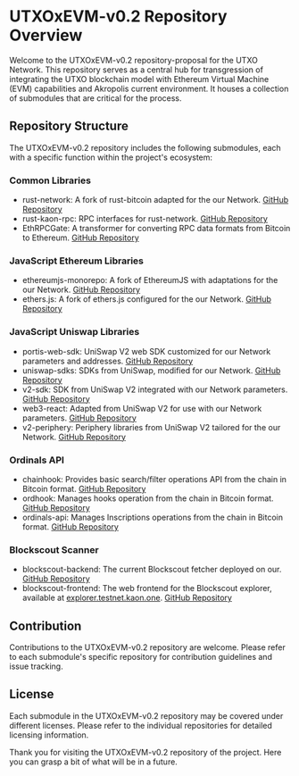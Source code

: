 # UTXOxEVM-v0.2 Repository Overview

Welcome to the UTXOxEVM-v0.2 repository-proposal for the UTXO Network. This repository serves as a central hub for transgression of integrating the UTXO blockchain model with Ethereum Virtual Machine (EVM) capabilities and Akropolis current environment. It houses a collection of submodules that are critical for the process.

## Repository Structure

The UTXOxEVM-v0.2 repository includes the following submodules, each with a specific function within the project's ecosystem:

### Common Libraries
- rust-network: A fork of rust-bitcoin adapted for the our Network. [GitHub Repository](https://github.com/akropolisio/rust-kaon)
- rust-kaon-rpc: RPC interfaces for rust-network. [GitHub Repository](https://github.com/akropolisio/rust-kaon-rpc)
- EthRPCGate: A transformer for converting RPC data formats from Bitcoin to Ethereum. [GitHub Repository](https://github.com/akropolisio/EthRPCGate)

### JavaScript Ethereum Libraries
- ethereumjs-monorepo: A fork of EthereumJS with adaptations for the our Network. [GitHub Repository](https://github.com/akropolisio/ethereumjs-monorepo)
- ethers.js: A fork of ethers.js configured for the our Network. [GitHub Repository](https://github.com/akropolisio/ethers.js)

### JavaScript Uniswap Libraries
- portis-web-sdk: UniSwap V2 web SDK customized for our Network parameters and addresses. [GitHub Repository](https://github.com/akropolisio/portis-web-sdk)
- uniswap-sdks: SDKs from UniSwap, modified for our Network. [GitHub Repository](https://github.com/akropolisio/uniswap-sdks)
- v2-sdk: SDK from UniSwap V2 integrated with our Network parameters. [GitHub Repository](https://github.com/akropolisio/v2-sdk)
- web3-react: Adapted from UniSwap V2 for use with our Network parameters. [GitHub Repository](https://github.com/akropolisio/web3-react)
- v2-periphery: Periphery libraries from UniSwap V2 tailored for the our Network. [GitHub Repository](https://github.com/akropolisio/v2-periphery)

### Ordinals API
- chainhook: Provides basic search/filter operations API from the chain in Bitcoin format. [GitHub Repository](https://github.com/akropolisio/chainhook)
- ordhook: Manages hooks operation from the chain in Bitcoin format. [GitHub Repository](https://github.com/akropolisio/ordhook)
- ordinals-api: Manages Inscriptions operations from the chain in Bitcoin format. [GitHub Repository](https://github.com/akropolisio/ordinals-api)

### Blockscout Scanner
- blockscout-backend: The current Blockscout fetcher deployed on our. [GitHub Repository](https://github.com/akropolisio/blockscout-backend)
- blockscout-frontend: The web frontend for the Blockscout explorer, available at [explorer.testnet.kaon.one](https://explorer.testnet.kaon.one). [GitHub Repository](https://github.com/akropolisio/blockscout-frontend)

## Contribution

Contributions to the UTXOxEVM-v0.2 repository are welcome. Please refer to each submodule's specific repository for contribution guidelines and issue tracking.

## License

Each submodule in the UTXOxEVM-v0.2 repository may be covered under different licenses. Please refer to the individual repositories for detailed licensing information.

Thank you for visiting the UTXOxEVM-v0.2 repository of the project. Here you can grasp a bit of what will be in a future.